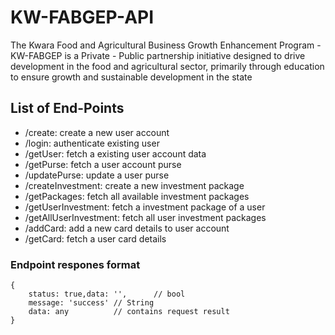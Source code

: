 # KW-FABGEP-API
The Kwara Food and Agricultural Business Growth Enhancement Program - KW-FABGEP is a Private - Public partnership initiative designed to drive development in the food and agricultural sector, primarily through education to ensure growth and sustainable development in the state


## List of End-Points 


- /create: create a new user account
- /login: authenticate existing user
- /getUser: fetch a existing user account data
- /getPurse: fetch a user account purse
- /updatePurse: update a user purse
- /createInvestment: create a new investment package
- /getPackages: fetch all available investment packages
- /getUserInvestment: fetch a investment package of a user
- /getAllUserInvestment: fetch all user investment packages
- /addCard: add a new card details to user account
- /getCard: fetch a user card details 



### Endpoint respones format

```
{
    status: true,data: '',      // bool
    message: 'success' // String
    data: any          // contains request result
}
```
